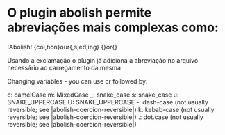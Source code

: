 
# O plugin abolish permite abreviações mais complexas como:

  :Abolish! {col,hon}our{,s,ed,ing} {}or{}


  Usando a exclamação o plugin já adiciona a abreviação no arquivo
  necessário ao carregamento da mesma


  Changing variables  - you can use cr followed by:

  c: camelCase
  m: MixedCase
  _: snake_case
  s: snake_case
  u: SNAKE_UPPERCASE
  U: SNAKE_UPPERCASE
  -: dash-case (not usually reversible; see |abolish-coercion-reversible|)
  k: kebab-case (not usually reversible; see |abolish-coercion-reversible|)
  .: dot.case (not usually reversible; see |abolish-coercion-reversible|)


